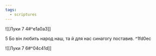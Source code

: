 ```yaml
---
tags:
  - scriptures
---
```


![[Луки 7 4#^e1a0a3]]

5 Бо він любить народ наш, та й для нас синагогу поставив. ^1fd0ec

![[Луки 7 6#^04c41d]]